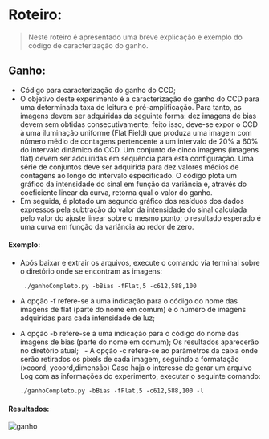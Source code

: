# Roteiro:
> Neste roteiro é apresentado uma breve explicação e exemplo do código de caracterização do ganho.

## Ganho:
  - Código para caracterização do ganho do CCD;
  - O objetivo deste experimento é a caracterização do ganho do CCD para uma determinada taxa de leitura e pré-amplificação. Para tanto, as imagens devem ser adquiridas da seguinte forma: dez imagens de bias devem sem obtidas consecutivamente; feito isso, deve-se expor o CCD à uma iluminação uniforme (Flat Field) que produza uma imagem com número médio de contagens pertencente a um intervalo de 20% a 60% do intervalo dinâmico do CCD. Um conjunto de cinco imagens (imagens flat) devem ser adquiridas em sequência para esta configuração. Uma série de conjuntos deve ser adquirida para dez valores médios de contagens ao longo do intervalo especificado. O código plota um gráfico da intensidade do sinal em função da variância e, através do coeficiente linear da curva, retorna qual o valor do ganho.
  - Em seguida, é plotado um segundo gráfico dos resíduos dos dados expressos pela subtração do valor da intensidade do sinal calculada pelo valor do ajuste linear sobre o mesmo ponto; o resultado esperado é uma curva em função da variância ao redor de zero. 

 

#### Exemplo:
  - Após baixar e extrair os arquivos, execute o comando via terminal sobre o diretório onde se encontram as imagens:
  
         ./ganhoCompleto.py -bBias -fFlat,5 -c612,588,100 
      
   - A opção -f refere-se à uma indicação para o código do nome das imagens de flat (parte do nome em comum) e o número de imagens adquiridas para cada intensidade de luz;
   - A opção -b refere-se à uma indicação para o código do nome das imagens de bias (parte do nome em comum); Os resultados aparecerão no diretório atual;
   - A opção -c refere-se ao parâmetros da caixa onde serão retirados os pixels de cada imagem, seguindo a formatação (xcoord, ycoord,dimensão)
Caso haja o interesse de gerar um arquivo Log com as informações do experimento, executar o seguinte comando:

         ./ganhoCompleto.py -bBias -fFlat,5 -c612,588,100 -l
          
          
#### Resultados:
![ganho](https://user-images.githubusercontent.com/23655702/28124798-16fad2b2-66fb-11e7-98da-ed21cf9d7001.png)
